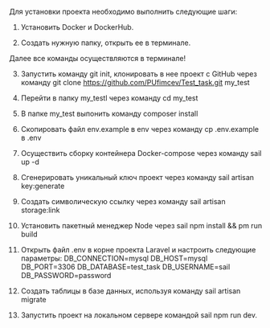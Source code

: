 
Для установки проекта необходимо выполнить следующие шаги:

1. Установить  Docker и DockerHub.

2. Создать нужную папку, открыть ее в терминале.

Далее все команды осуществляются в терминале!

3. Запустить команду  git init, клонировать в нее проект с GitHub через команду git clone https://github.com/PUfimcev/Test_task.git my_test

4. Перейти в папку my_testl через команду  cd my_test

5. В папке my_test выпонить команду composer install

6. Скопировать файл env.example в env через команду cp .env.example в .env

7. Осуществить сборку контейнера Docker-compose через команду sail up -d

8. Сгенерировать уникальный ключ проект через команду sail artisan key:generate 

9. Cоздать символическую ссылку через команду sail artisan storage:link

10. Установить пакетный менеджер Node через sail npm install && pm run build

11. Открыть файл .env в корне проекта Laravel и настроить следующие параметры:
DB_CONNECTION=mysql
DB_HOST=mysql
DB_PORT=3306
DB_DATABASE=test_task
DB_USERNAME=sail
DB_PASSWORD=password

12. Создать таблицы в базе данных, используя команду sail artisan migrate

13. Запустить проект на локальном сервере командой sail npm run dev.

